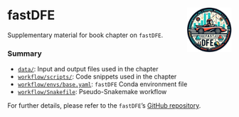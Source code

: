 # fastDFE  <img align="right" width="100" src="https://raw.githubusercontent.com/Sendrowski/fastDFE/master/docs/logo.png">
Supplementary material for book chapter on `fastDFE`.

### Summary
- [`data/`](data/): Input and output files used in the chapter
- [`workflow/scripts/`](workflow/scripts/): Code snippets used in the chapter
- [`workflow/envs/base.yaml`](workflow/envs/base.yaml): `fastDFE` Conda environment file
- [`workflow/Snakefile`](workflow/Snakefile): Pseudo-Snakemake workflow

For further details, please refer to the `fastDFE`’s [GitHub repository](https://github.com/Sendrowski/fastDFE).